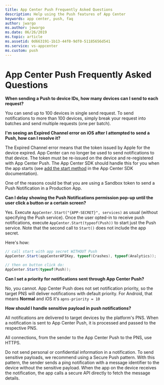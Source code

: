 ```yaml
---
title: App Center Push Frequently Asked Questions
description: Help using the Push features of App Center
keywords: app center, push, faq
author: jwargo
ms.author: jowargo
ms.date: 06/26/2019
ms.topic: article
ms.assetid: 0d663191-1b13-44f0-9df0-51185656d541
ms.service: vs-appcenter
ms.custom: push
---
```


# App Center Push Frequently Asked Questions

**When sending a Push to device IDs, how many devices can I send to each request?**

You can send up to 100 devices in single send request. To send notifications to more than 100 devices, simply break your request into batches and send multiple requests (one per batch).

**I'm seeing an Expired Channel error on iOS after I attempted to send a Push, how can I resolve it?**

The Expired Channel error means that the token issued by Apple for the device expired. App Center can no longer be used to send notifications to that device. The token must be re-issued on the device and re-registered with App Center Push. The App Center SDK should handle this for you when the app starts (see [add the start method](https://docs.microsoft.com/en-us/appcenter/sdk/push/ios#22-add-the-startwithservices-method) in the App Center SDK documentation).

One of the reasons could be that you are using a Sandbox token to send a Push Notification in a Production App.

**Can I delay showing the Push Notifications permission pop-up until the user click a button or a certain screen?**

Yes. Execute `AppCenter.Start("{APP-SECRET}", services)` as usual (without specifying the Push service). Once the user opted-in to receive push notifications, execute `AppCenter.Start(typeof(Push))` to start just the Push service.
Note that the second call to `Start()` does not include the app secret.

Here's how:

```csharp
// call start with app secret WITHOUT Push
AppCenter.Start(appCenterAPIKey, typeof(Crashes), typeof(Analytics));

// then on button click do:
AppCenter.Start(typeof(Push));
```

**Can I set a priority for notifications sent through App Center Push?**

No, you cannot. App Center Push does not set notification priority, so the target PNS will deliver notifications with default priority. For Android, that means **Normal** and iOS it's `apns-priority = 10`

**How should I handle sensitive payload in push notifications?**

All notifications are delivered to target devices by the platform's PNS. When a notification is sent to App Center Push, it is processed and passed to the respective PNS.

All connections, from the sender to the App Center Push to the PNS, use HTTPS.

Do not send personal or confidential information in a notification. To send sensitive payloads, we recommend using a Secure Push pattern. With this pattern, the sender sends a ping notification with a message identifier to the device without the sensitive payload. When the app on the device receives the notification, the app calls a secure API directly to fetch the message details.